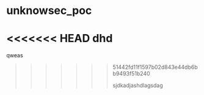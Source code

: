 # unknowsec_poc

<<<<<<< HEAD
dhd
=======
qweas
>>>>>>> 51442fd11f1597b02d843e44db6bb9493f51b240
>>>>>>>
>>>>>>> sjdkadjashdlagsdag
